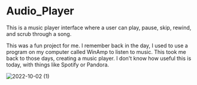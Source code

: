 # Audio_Player
This is a music player interface where a user can play, pause, skip, rewind, and scrub through a song.

This was a fun project for me. I remember back in the day, I used to use a program on my computer called WinAmp to listen to music. This took me back to those days, creating a music player.
I don't know how useful this is today, with things like Spotify or Pandora.

![2022-10-02 (1)](https://user-images.githubusercontent.com/108679567/193469467-03442725-f8b6-4361-998c-b9db8441565f.png)

